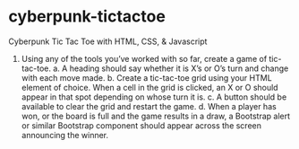 # cyberpunk-tictactoe
Cyberpunk Tic Tac Toe with HTML, CSS, &amp; Javascript

1.	Using any of the tools you’ve worked with so far, create a game of tic-tac-toe.
a.	A heading should say whether it is X’s or O’s turn and change with each move made.
b.	Create a tic-tac-toe grid using your HTML element of choice. When a cell in the grid is clicked, an X or O should appear in that spot depending on whose turn it is.
c.	A button should be available to clear the grid and restart the game.
d.	When a player has won, or the board is full and the game results in a draw, a Bootstrap alert or similar Bootstrap component should appear across the screen announcing the winner.
